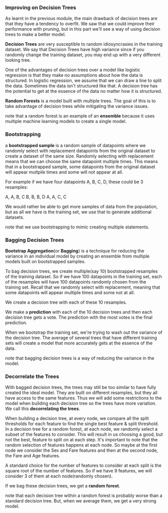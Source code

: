 ### Improving on Decision Trees
As learnt in the previous module, the main drawback of decision trees are that they have a tendency to overfit. We saw that we could improve their performance with pruning, but in this part we'll see a way of using decision trees to make a better model.

**Decision Trees** are very susceptible to random idiosyncrasies in the training dataset. We say that Decision Trees have high variance since if you randomly change the training dataset, you may end up with a very different looking tree.

One of the advantages of decision trees over a model like logistic regression is that they make no assumptions about how the data is structured. In logistic regression, we assume that we can draw a line to split the data. Sometimes the data isn't structured like that. A decision tree has the potential to get at the essence of the data no matter how it is structured.

**Random Forests** is a model built with multiple trees. The goal of this is to take advantage of decision trees while mitigating the variance issues.

note that a random forest is an example of an **ensemble** because it uses multiple machine learning models to create a single model.

### Bootstrapping
a **bootstrapped sample** is a random sample of datapoints where we randomly select with replacement datapoints from the original dataset to create a dataset of the same size. Randomly selecting with replacement means that we can choose the same datapoint multiple times. This means that in a bootstrapped sample, some datapoints from the original dataset will appear multpile times and some will not appear at all.

For example if we have four datapoints A, B, C, D, these could be 3 resamples:

A, A, B, C
B, B, B, D
A, A, C, C

We would rather be able to get more samples of data from the population, but as all we have is the training set, we use that to generate additional datasets.

note that we use bootstrapping to mimic creating multiple statements.

### Bagging Decision Trees
**Bootstrap Aggregation**(or **Bagging**) is a technique for reducing the variance in an individual model by creating an ensemble from multiple models built on bootstrapped samples.

To bag decision trees, we create multiple(say 10) bootstrapped resamples of the training dataset. So if we have 100 datapoints in the training set, each of the resamples will have 100 datapoints randomly chosen from the training set. Recall that we randomly select with replacement, meaning that some datapoints will appear multiple times and some not at all.

We create a decision tree with each of these 10 resamples.

We make a **prediction** with each of the 10 decision trees and then each decision tree gets a vote. The prediction with the most votes is the final prediction.

When we bootstrap the training set, we're trying to wash out the variance of the decision tree. The average of several trees that have different training sets will create a model that more accurately gets at the essence of the data.

note that bagging decision trees is a way of reducing the variance in the model.

### Decorrelate the Trees
With bagged decision trees, the trees may still be too similar to have fully created the ideal model. They are built on different resamples, but they all have access to the same features. Thus we will add some restrictions to the model when building each decision tree so the trees have more variation. We call this **decorrelating the trees**.

When building a decision tree, at every node, we compare all the split thresholds for each feature to find the single best feature & split threshold. In a decision tree for a random forest, at each node, we randomly select a subset of the features to consider. This will result in us choosing a good, but not the best, feature to split on at each step. It's important to note that the random selection of features happens at each node. So maybe at the first node we consider the Sex and Fare features and then at the second node, the Fare and Age features.

A standard choice for the number of features to consider at each split is the square root of the number of features. So if we have 9 features, we will consider 3 of them at each node(randomly chosen).

If we bag these decision trees, we get a **random forest**.

note that each decision tree within a random forest is probably worse than a standard decision tree. But, when we average them, we get a very strong model.
